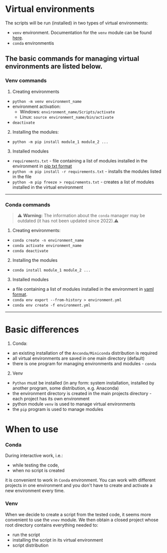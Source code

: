# Virtual environments

The scripts will be run (installed) in two types of virtual environments:
 - `venv` environment. Documentation for the `venv` module can be found [here](https://docs.python.org/3/library/venv.html).
 - `conda` environmentis

The basic commands for managing virtual environments are listed below.
---


### Venv commands
1. Creating environments
 - `python -m venv environment_name`
 - environment activation:
   + Windows: `environment_name/Scripts/activate`
   + Linux: `source environment_name/bin/activate`
 - `deactivate`

2. Installing the modules:
 - `python -m pip install module_1 module_2 ...`

3. Installed modules
 - `requirements.txt` - file containing a list of modules installed in the environment in
   [pip txt format](https://pip.pypa.io/en/stable/reference/requirements-file-format/#requirements-file-format)
 - `python -m pip install -r requirements.txt` - installs the modules listed in the file
 - `python -m pip freeze > requirements.txt` - creates a list of modules installed in the virtual environment
---


### Conda commands
>⚠️ **Warning:** The information about the `conda` manager may be outdated (it has not been updated since 2022).⚠️ 

1. Creating environments:
 - `conda create -n environment_name`
 - `conda activate environment_name`
 - `conda deactivate`

2. Installing the modules
 - `conda install module_1 module_2 ... `


3. Installed modules
 - a file containing a list of modules installed in the environment in [yaml format](https://yaml.org/spec/1.2.2/).
 - `conda env export --from-history > environment.yml`
 - `conda env create -f environment.yml`
---


# Basic differences

1. Conda:
 - an existing installation of the `Anconda/Miniconda` distribution is required
 - all virtual environments are saved in one main directory (default)
 - there is one program for managing environments and modules - `conda`


2. Venv
 - `Python` must be installed (in any form: system installation, installed by another program, some
   distribution, e.g. Anaconda)
 - the environment directory is created in the main projects directory - each project has its own environment
 - python module `venv` is used to manage virtual environments
 - the `pip` program is used to manage modules


# When to use

### Conda
During interactive work, i.e.:
 - while testing the code,
 - when no script is created

  it is convenient to work in `Conda` environment. You can work with different projects in one
  environment and you don't have to create and activate a new environment every time.


### Venv
When we decide to create a script from the tested code, it seems more convenient to use the `vnev`
module. We then obtain a closed project whose root directory contains everything needed to:
 - run the script
 - installing the script in its virtual environment
 - script distribution
